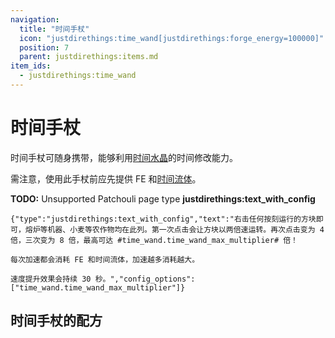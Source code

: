 ```yaml
---
navigation:
  title: "时间手杖"
  icon: "justdirethings:time_wand[justdirethings:forge_energy=100000]"
  position: 7
  parent: justdirethings:items.md
item_ids:
  - justdirethings:time_wand
---
```


# 时间手杖

时间手杖可随身携带，能够利用[时间水晶](./res_time_crystal.md)的时间修改能力。

需注意，使用此手杖前应先提供 FE 和[时间流体](./res_time_fluid.md)。

**TODO:** Unsupported Patchouli page type **justdirethings:text_with_config**

```
{"type":"justdirethings:text_with_config","text":"右击任何按刻运行的方块即可，熔炉等机器、小麦等农作物均在此列。第一次点击会让方块以两倍速运转。再次点击变为 4 倍，三次变为 8 倍，最高可达 #time_wand.time_wand_max_multiplier# 倍！

每次加速都会消耗 FE 和时间流体，加速越多消耗越大。

速度提升效果会持续 30 秒。","config_options":["time_wand.time_wand_max_multiplier"]}
```

## 时间手杖的配方



<Recipe id="justdirethings:time_wand" />

